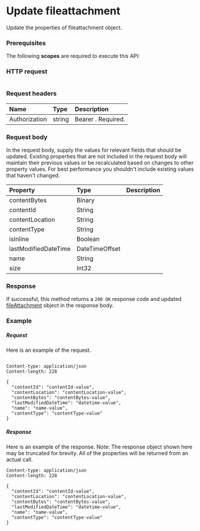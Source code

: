 # Update fileattachment

Update the properties of fileattachment object.
### Prerequisites
The following **scopes** are required to execute this API: 
### HTTP request
<!-- { "blockType": "ignored" } -->
```http

```
### Request headers
| Name       | Type | Description|
|:-----------|:------|:----------|
| Authorization  | string  | Bearer <token>. Required. |

### Request body
In the request body, supply the values for relevant fields that should be updated. Existing properties that are not included in the request body will maintain their previous values or be recalculated based on changes to other property values. For best performance you shouldn't include existing values that haven't changed.

| Property	   | Type	|Description|
|:---------------|:--------|:----------|
|contentBytes|Binary||
|contentId|String||
|contentLocation|String||
|contentType|String||
|isInline|Boolean||
|lastModifiedDateTime|DateTimeOffset||
|name|String||
|size|Int32||

### Response
If successful, this method returns a `200 OK` response code and updated [fileAttachment](../resources/fileattachment.md) object in the response body.
### Example
##### Request
Here is an example of the request.
<!-- {
  "blockType": "request",
  "name": "update_fileattachment"
}-->
```http

Content-type: application/json
Content-length: 228

{
  "contentId": "contentId-value",
  "contentLocation": "contentLocation-value",
  "contentBytes": "contentBytes-value",
  "lastModifiedDateTime": "datetime-value",
  "name": "name-value",
  "contentType": "contentType-value"
}
```
##### Response
Here is an example of the response. Note: The response object shown here may be truncated for brevity. All of the properties will be returned from an actual call.
<!-- {
  "blockType": "response",
  "truncated": true,
  "@odata.type": "microsoft.graph.fileattachment"
} -->
```http
Content-type: application/json
Content-length: 228

{
  "contentId": "contentId-value",
  "contentLocation": "contentLocation-value",
  "contentBytes": "contentBytes-value",
  "lastModifiedDateTime": "datetime-value",
  "name": "name-value",
  "contentType": "contentType-value"
}
```

<!-- uuid: 8fcb5dbc-d5aa-4681-8e31-b001d5168d79
2015-10-25 14:57:30 UTC -->
<!-- {
  "type": "#page.annotation",
  "description": "Update fileattachment",
  "keywords": "",
  "section": "documentation",
  "tocPath": ""
}-->